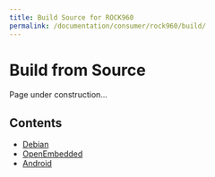 ```yaml
---
title: Build Source for ROCK960
permalink: /documentation/consumer/rock960/build/
---
```


# Build from Source

Page under construction...

## Contents

- [Debian]()
- [OpenEmbedded]()
- [Android](aosp.md)


